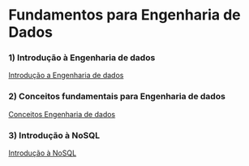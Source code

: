 # Fundamentos para Engenharia de Dados

### 1) Introdução à Engenharia de dados

<div> 
<p><a href="https://github.com/JosiTubaroski/Introducao_Engenharia_Dados">Introdução a Engenharia de dados</a></p>
</div> 

### 2) Conceitos fundamentais para Engenharia de dados

<div> 
<p><a href="">Conceitos Engenharia de dados</a></p>
</div> 

### 3) Introdução à NoSQL

<div> 
<p><a href="">Introdução à NoSQL</a></p>
</div> 


